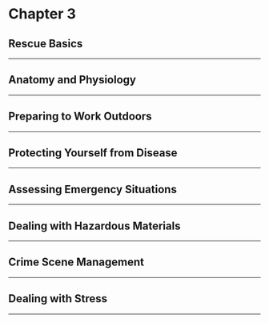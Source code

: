 # Chapter 3
## Rescue Basics

---

## Anatomy and Physiology

---

## Preparing to Work Outdoors

---

## Protecting Yourself from Disease

---

## Assessing Emergency Situations

---

## Dealing with Hazardous Materials

---

## Crime Scene Management

---

## Dealing with Stress

---


